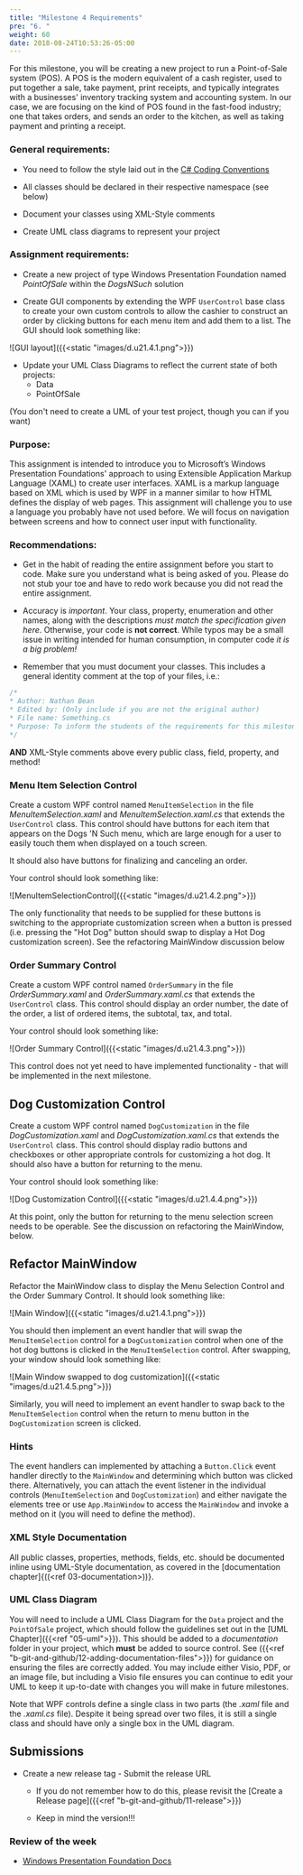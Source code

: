 ```yaml
---
title: "Milestone 4 Requirements"
pre: "6. "
weight: 60
date: 2018-08-24T10:53:26-05:00
---
```


For this milestone, you will be creating a new project to run a Point-of-Sale system (POS). A POS is the modern equivalent of a cash register, used to put together a sale, take payment, print receipts, and typically integrates with a businesses' inventory tracking system and accounting system. In our case, we are focusing on the kind of POS found in the fast-food industry; one that takes orders, and sends an order to the kitchen, as well as taking payment and printing a receipt.

### General requirements:

* You need to follow the style laid out in the [C# Coding Conventions](https://docs.microsoft.com/en-us/dotnet/csharp/programming-guide/inside-a-program/coding-conventions)

* All classes should be declared in their respective namespace (see below)

* Document your classes using XML-Style comments

* Create UML class diagrams to represent your project

### Assignment requirements:

* Create a new project of type Windows Presentation Foundation named _PointOfSale_ within the _DogsNSuch_ solution

* Create GUI components by extending the WPF `UserControl` base class to create your own custom controls to allow the cashier to construct an order by clicking buttons for each menu item and add them to a list.  The GUI should look something like:

![GUI layout]({{<static "images/d.u21.4.1.png">}})

* Update your UML Class Diagrams to reflect the current state of both projects:
  * Data
  * PointOfSale

(You don't need to create a UML of your test project, though you can if you want)

### Purpose:

This assignment is intended to introduce you to Microsoft’s Windows Presentation Foundations' approach to using Extensible Application Markup Language (XAML) to create user interfaces. XAML is a markup language based on XML which is used by WPF in a manner similar to how HTML defines the display of web pages. This assignment will challenge you to use a language you probably have not used before. We will focus on navigation between screens and how to connect user input with functionality.

### Recommendations:

* Get in the habit of reading the entire assignment before you start to code. Make sure you understand what is being asked of you. Please do not stub your toe and have to redo work because you did not read the entire assignment.

* Accuracy is _important_.  Your class, property, enumeration and other names, along with the descriptions _must match the specification given here_.  Otherwise, your code is **not correct**.  While typos may be a small issue in writing intended for human consumption, in computer code _it is a big problem!_ 

* Remember that you must document your classes.  This includes a general identity comment at the top of your files, i.e.:

```csharp
/*
* Author: Nathan Bean
* Edited by: (Only include if you are not the original author)
* File name: Something.cs
* Purpose: To inform the students of the requirements for this milestone
*/
```
**AND** XML-Style comments above every public class, field, property, and method!

### Menu Item Selection Control

Create a custom WPF control named `MenuItemSelection` in the file _MenuItemSelection.xaml_ and _MenuItemSelection.xaml.cs_ that extends the `UserControl` class.  This control should have buttons for each item that appears on the Dogs 'N Such menu, which are large enough for a user to easily touch them when displayed on a touch screen.

It should also have buttons for finalizing and canceling an order.

Your control should look something like:

![MenuItemSelectionControl]({{<static "images/d.u21.4.2.png">}})

The only functionality that needs to be supplied for these buttons is switching to the appropriate customization screen when a button is pressed (i.e. pressing the "Hot Dog" button should swap to display a Hot Dog customization screen).  See the refactoring MainWindow discussion below

### Order Summary Control

Create a custom WPF control named `OrderSummary` in the file _OrderSummary.xaml_ and _OrderSummary.xaml.cs_ that extends the `UserControl` class.  This control should display an order number, the date of the order, a list of ordered items, the subtotal, tax, and total.

Your control should look something like:

![Order Summary Control]({{<static "images/d.u21.4.3.png">}})

This control does not yet need to have implemented functionality - that will be implemented in the next milestone.

## Dog Customization Control

Create a custom WPF control named `DogCustomization` in the file _DogCustomization.xaml_ and _DogCustomization.xaml.cs_ that extends the `UserControl` class.  This control should display radio buttons and checkboxes or other appropriate controls for customizing a hot dog. It should also have a button for returning to the menu.

Your control should look something like:

![Dog Customization Control]({{<static "images/d.u21.4.4.png">}})

At this point, only the button for returning to the menu selection screen needs to be operable.  See the discussion on refactoring the MainWindow, below.

## Refactor MainWindow

Refactor the MainWindow class to display the Menu Selection Control and the Order Summary Control.  It should look something like:

![Main Window]({{<static "images/d.u21.4.1.png">}})

You should then implement an event handler that will swap the `MenuItemSelection` control for a `DogCustomization` control when one of the hot dog buttons is clicked in the `MenuItemSelection` control.  After swapping, your window should look something like:

![Main Window swapped to dog customization]({{<static "images/d.u21.4.5.png">}})

Similarly, you will need to implement an event handler to swap back to the `MenuItemSelection` control when the return to menu button in the `DogCustomization` screen is clicked.

### Hints
The event handlers can implemented by attaching a `Button.Click` event handler directly to the `MainWindow` and determining which button was clicked there.  Alternatively, you can attach the event listener in the individual controls (`MenuItemSelection` and `DogCustomization`) and either navigate the elements tree or use `App.MainWindow` to access the `MainWindow` and invoke a method on it (you will need to define the method).

### XML Style Documentation
All public classes, properties, methods, fields, etc. should be documented inline using UML-Style documentation, as covered in the [documentation chapter]{((<ref 03-documentation>))}.

### UML Class Diagram
You will need to include a UML Class Diagram for the `Data` project and the `PointOfSale` project, which should follow the guidelines set out in the [UML Chapter]({{<ref "05-uml">}}).  This should be added to a _documentation_ folder in your project, which __must__ be added to source control.  See ({{<ref "b-git-and-github/12-adding-documentation-files">}}) for guidance on ensuring the files are correctly added.  You may include either Visio, PDF, or an image file, but including a Visio file ensures you can continue to edit your UML to keep it up-to-date with changes you will make in future milestones.

Note that WPF controls define a single class in two parts (the _.xaml_ file and the _.xaml.cs_ file).  Despite it being spread over two files, it is still a single class and should have only a single box in the UML diagram.

## Submissions

* Create a new release tag - Submit the release URL

  * If you do not remember how to do this, please revisit the [Create a Release page]({{<ref "b-git-and-github/11-release">}})

  * Keep in mind the version!!!

### Review of the week

* [Windows Presentation Foundation Docs](https://docs.microsoft.com/en-us/dotnet/desktop/wpf/?view=netdesktop-5.0)